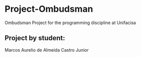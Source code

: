 # Project-Ombudsman
Ombudsman Project for the programming discipline at Unifacisa
<h2>Project by student:</h2>
Marcos Aurelio de Almeida Castro Junior

